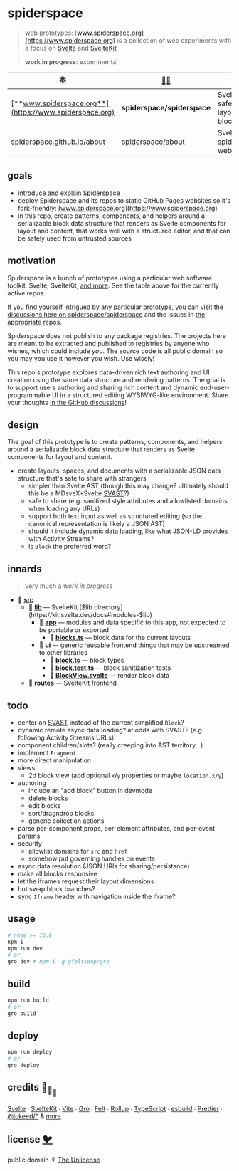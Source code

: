# spiderspace

> web prototypes: [www.spiderspace.org](https://www.spiderspace.org) is a collection of
> web experiments with a focus on
> [Svelte](https://github.com/sveltejs/svelte) and [SvelteKit](https://github.com/sveltejs/kit)

> **work in progress**: experimental

| [🕸️](https://www.spiderspace.org)                                  | [🐙🐱](https://github.com/spiderspace)                    | 🧪                                                                          |
| ------------------------------------------------------------------ | --------------------------------------------------------- | --------------------------------------------------------------------------- |
| [**www.spiderspace.org**](https://www.spiderspace.org)             | **spiderspace/spiderspace**                               | Svelte; safe&serializable layout&content blocks                             |
| [spiderspace.github.io/about](https://spiderspace.github.io/about) | [spiderspace/about](https://github.com/spiderspace/about) | Svelte+[iconify](https://github.com/iconify); spiderspace is web prototypes |

## goals

- introduce and explain Spiderspace
- deploy Spiderspace and its repos to static GitHub Pages websites so it's fork-friendly:
  [www.spiderspace.org](https://www.spiderspace.org)
- in this repo, create patterns, components, and helpers around
  a serializable block data structure that renders as Svelte components for layout and content,
  that works well with a structured editor, and that can be safely used from untrusted sources

## motivation

Spiderspace is a bunch of prototypes using a particular web software toolkit:
Svelte, SvelteKit, [and more](#credits-). See the table above for the currently active repos.

If you find yourself intrigued by any particular prototype, you can visit the
[discussions here on spiderspace/spiderspace](https://github.com/spiderspace/spiderspace/discussions)
and the issues in [the appropriate repos](https://github.com/spiderspace).

Spiderspace does not publish to any package registries.
The projects here are meant to be extracted and published to registries by anyone who wishes,
which could include _you_.
The source code is all public domain so you may you use it however you wish. Use wisely!

This repo's prototype explores data-driven rich text authoring and UI creation
using the same data structure and rendering patterns.
The goal is to support users authoring and sharing rich content
and dynamic end-user-programmable UI in a structured editing WYSIWYG-like environment.
Share your thoughts
[in the GitHub discussions](https://github.com/spiderspace/spiderspace/discussions)!

## design

The goal of this prototype is to create patterns, components, and helpers around
a serializable block data structure that renders as Svelte components for layout and content.

- create layouts, spaces, and documents with a serializable JSON data structure
  that's safe to share with strangers
  - simpler than Svelte AST (though this may change? ultimately should this be a MDsveX+Svelte
    [SVAST](https://github.com/pngwn/MDsveX/tree/master/packages/svast)?)
  - safe to share (e.g. sanitized style attributes and allowlisted domains when loading any URLs)
  - support both text input as well as structured editing
    (so the canonical representation is likely a JSON AST)
  - should it include dynamic data loading, like what JSON-LD provides with Activity Streams?
  - is `Block` the preferred word?

## innards

> very much a _work in progress_

- 📁 **[src](/src)**
  - 📁 **[lib](/src/lib)** — SvelteKit [$lib directory](https://kit.svelte.dev/docs#modules-$lib)
    - 📁 **[app](/src/lib/app)** — modules and data specific to this app, not expected to be portable or exported
      - 🔷 **[blocks.ts](/src/lib/app/blocks.ts)** — block data for the current layouts
    - 📁 **[ui](/src/lib/ui)** — generic reusable frontend things that may be upstreamed to other libraries
      - 🔷 **[block.ts](/src/lib/ui/block.ts)** — block types
      - 🔷 **[block.test.ts](/src/lib/ui/block.test.ts)** — block sanitization tests
      - 🔶 **[BlockView.svelte](/src/lib/ui/BlockView.svelte)** — render block data
  - 📁 **[routes](/src/routes)** — [SvelteKit frontend](https://kit.svelte.dev/docs#routing)

## todo

- center on [SVAST](https://github.com/pngwn/MDsveX/tree/master/packages/svast)
  instead of the current simplified `Block`?
- dynamic remote async data loading? at odds with SVAST? (e.g. following Activity Streams URLs)
- component children/slots? (really creeping into AST territory...)
- implement `Fragment`
- more direct manipulation
- views
  - 2d block view (add optional `x`/`y` properties or maybe `location.x/y`)
- authoring
  - include an "add block" button in devmode
  - delete blocks
  - edit blocks
  - sort/dragndrop blocks
  - generic collection actions
- parse per-component props, per-element attributes, and per-event params
- security
  - allowlist domains for `src` and `href`
  - somehow put governing handles on events
- async data resolution (JSON URIs for sharing/persistance)
- make all blocks responsive
- let the iframes request their layout dimensions
- hot swap block branches?
- sync `Iframe` header with navigation inside the iframe?

## usage

```bash
# node >= 16.6
npm i
npm run dev
# or
gro dev # npm i -g @feltcoop/gro
```

## build

```bash
npm run build
# or
gro build
```

## deploy

```bash
npm run deploy
# or
gro deploy
```

## credits 🐢<sub>🐢</sub><sub><sub>🐢</sub></sub>

[Svelte](https://github.com/sveltejs/svelte) ∙
[SvelteKit](https://github.com/sveltejs/kit) ∙
[Vite](https://github.com/vitejs/vite) ∙
[Gro](https://github.com/feltcoop/gro) ∙
[Felt](https://github.com/feltcoop/felt) ∙
[Rollup](https://github.com/rollup/rollup) ∙
[TypeScript](https://github.com/microsoft/TypeScript) ∙
[esbuild](https://github.com/evanw/esbuild) ∙
[Prettier](https://github.com/prettier/prettier) ∙
[@lukeed\/\*](https://github.com/lukeed)
& [more](package.json)

## license [🐦](https://wikipedia.org/wiki/Free_and_open-source_software)

public domain ⚘ [The Unlicense](license)
